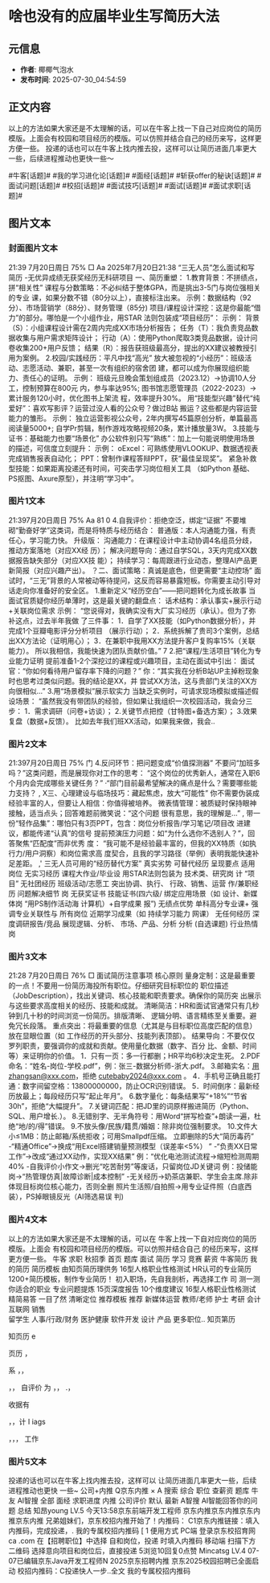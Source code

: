 # 啥也没有的应届毕业生写简历大法

## 元信息
- **作者**: 椰椰气泡水
- **发布时间**: 2025-07-30_04:54:59

## 正文内容

以上的方法如果大家还是不太理解的话，可以在牛客上找一下自己对应岗位的简历模版。上面会有校园和项目经历的模版。可以仿照并结合自己的经历来写，这样更方便一些。
投递的话也可以在牛客上找内推去投，这样可以让简历进面几率更大一些，后续进程推动也更快一些～
	
#牛客[话题]# #我的学习进化论[话题]# #面经[话题]# #斩获offer的秘诀[话题]# #面试问题[话题]# #校招[话题]# #面试技巧[话题]# #面试[话题]# #面试求职[话题]#

## 图片文本

### 封面图片文本

21:39
7月20日周日
75%
□
Aa
2025年7月20日21:38
“三无人员”怎么面试和写简历
-无优异成绩无获奖经历无科研项目
一、简历重塑：
1.教育背景：不拼绩点，拼“相关性”
课程与分数策略：不必纠结于整体GPA，而是挑出3-5门与岗位强相关的专业
课，如果分数不错（80分以上），直接标注出来。
示例：数据结构（92分）、市场营销学（88分）、财务管理（85分)
项目/课程设计深挖：这是你最能“借力”的部分。哪怕是一个小组作业，用STAR
法则包装成“项目经历”：
示例：
背景（S）：小组课程设计需在2周内完成XX市场分析报告；
任务（T）：我负责竞品数据收集与用户需求矩阵设计；
行动（A）：使用Python爬取3类竞品数据，设计问卷收集200+用户反馈；
结果（R）：报告获班级最高分，提出的XX建议被教授引用为案例。
2.校园/实践经历：平凡中找“高光”
放大被忽视的“小经历”：班级活动、志愿活动、兼职，甚至一次有组织的宿舍团
建，都可以成为你展现组织能力、责任心的证明。
示例：
班级元旦晚会策划组成员（2023.12）→协调10人分工，控制预算在800元
内，参与率达95%;
图书馆志愿管理员（2022-2023）→累计服务120小时，优化图书上架流
程，效率提升30%。
用“技能型兴趣”替代“纯爱好”：喜欢写影评？运营过没人看的公众号？做过B站
搬运？这些都是内容运营能力的雏形。
示例：
 独立运营影视公众号，2年内撰写45篇原创分析，单篇最高阅读量5000+;
自学Pr剪辑，制作游戏攻略视频20条，累计播放量3W。
3.技能与证书：基础能力也要“场景化”
办公软件别只写“熟练”：加上一句能说明使用场景的描述，可信度立刻提升：
示例：
oExcel：可熟练使用VLOOKUP、数据透视表完成销售报表自动化；
PPT：曾制作课程答辩PPT，获“最佳呈现奖”。
紧急补救型技能：如果距离投递还有时间，可突击学习岗位相关工具
（如Python
基础、PS抠图、Axure原型），并注明“学习中”。

### 图片1文本

21:397月20日周日
75%
Aa
81
0
4.自我评价：拒绝空泛，绑定“证据”
不要堆砌“勤奋好学”这类词，而是将特质与经历结合：
普通版：本人沟通能力强，有责任心，学习能力快。
升级版：
沟通能力：在课程设计中主动协调4名组员分歧，推动方案落地（对应XX经
历）；
解决问题导向：通过自学SQL，3天内完成XX数据报告缺失部分（对应XX技
能）；
持续学习：每周跟进行业动态，整理AI产品更新简报（对应兴趣产出）。
？二、面试策略：真诚是底色，但更需要“主动控场”
面试时，“三无”背景的人常被动等待提问，这反而容易暴露短板。你需要主动引导对
话走向你准备好的安全区。
1.重新定义“经历空白”——把问题转化为成长故事
当面试官质疑你经历单薄时，这是最关键的翻盘点：
话术结构：承认事实+展示行动+关联岗位需求
示例：
“您说得对，我确实没有大厂实习经历（承认）。但为了弥补这点，过去半年我做
了三件事：
1．自学了XX技能（如Python数据分析），并完成1个豆瓣电影评分分析项目
（展示行动）；
2．系统拆解了贵司3个案例，总结出XX方法论（证明用心）；
3．在兼职中我用XX方法提升客户复购率15%（关联能力）。
所以我相信，我能快速为团队贡献价值。”
7
2.把“课程/生活项目”转化为专业能力证明
提前准备1-2个深挖过的课程或兴趣项目，主动在面试中引出：
面试官：“你如何看待用户留存率下降的问题？”
你：“其实我在分析B站UP主掉粉现象时也思考过类似问题。我的结论是XX，并
尝试XX方法，这与贵部门关注的XX方向很相似...”
3.用“场景模拟”展示软实力
当缺乏实例时，可请求现场模拟或描述假设场景：
“虽然我没有带团队的经验，但如果让我组织一次校园活动，我会分三步：
1．需求调研（问卷+访谈）；
2.关键节点把控（甘特图+备选方案）；
3.效果复盘（数据+反馈）。
比如去年我们班XX活动，如果我来做，我会..

### 图片2文本

21:397月20日周日
75%
门
4.反问环节：把问题变成“价值探测器”
不要问“加班多吗？”这类问题，而是展现你对工作的思考：
“这个岗位的优秀新人，通常在入职6个月内会完成哪些关键任务？”
·“部门目前最希望解决的痛点是什么？需要哪些能力支持？
,
X三、心理建设与临场技巧：藏起焦虑，放大“可能性”
你不需要伪装成经验丰富的人，但要让人相信：你值得被培养。
微表情管理：被质疑时保持眼神接触，适当点头；回答难题前微笑说：“这个问题
很有意思，我的理解是...”
,
带一份“轻作品集”：哪怕只有3页PPT，包含：岗位分析报告/学习笔记/项目改
进建议，都能传递“认真”的信号
提前预演压力问题：如“为什么选你不选别人？”，回答聚焦“匹配度”而非优秀
度：
“我可能不是经验最丰富的，但我的XX特质（如执行力/用户洞察）和岗位需求高
度契合，且我的学习路径（举例）表明我能快速补足差距。
,'
三无人员可用的“经历替代方案”
真实劣势
可替代经历
呈现要点
适用岗位
无实习经历
课程大作业/毕业设
用STAR法则包装为
技术类、研究岗
计
“项目”
无社团经历
班级活动/志愿工
突出协调、执行、
行政、销售、运营
作/兼职经历
问题解决细节
岗
无获奖证书
技能证书(四六级/
绑定应用场景（如
设计、新媒体岗
“用PS制作活动海
计算机）+自学成果
报”)
无绩点优势
单科高分专业课+
强调专业关联性与
所有岗位
近期学习成果（如
持续学习能力
网课）
无任何经历
深度调研报告/竞品
展现逻辑、分析、
市场、产品、分析
分析 (自选课题)
行业热情
岗

### 图片3文本

21:28
7月20日周日
76%
□
面试简历注意事项
核心原则
量身定制：这是最重要的一点！不要用一份简历海投所有职位。仔细研究目标职位的
职位描述（JobDescription），找出关键词、核心技能和职责要求。确保你的简历突
出展示与这些要求高度相关的经历、技能和成就。
清晰简洁：HR和面试官通常只有几秒钟到几十秒的时间浏览一份简历。排版清晰、
逻辑分明、语言精练至关重要。避免冗长段落。
重点突出：将最重要的信息（尤其是与目标职位高度匹配的信息）放在显眼位置（如
工作经历的开头部分、技能列表顶部）。
结果导向：不要仅仅罗列职责，要强调你的成就和贡献。使用量化数据（数字、百分
比、金额、时间等）来证明你的价值。
1．只有一页：多一行都删；HR平均6秒决定生死。
2.PDF命名：“姓名-岗位-学校.pdf”，例：张三-数据分析师-浙大.pdf。
3.邮箱实名：用zhangsan@xxx.com，拒绝 cutebaby2024@xxx.com
。
4．手机号正确且能打通：数字间留空格：13800000000，防止OCR识别错误。
5．时间倒序：最新经历放最上；每段经历只写“起止年月”。
6.数字量化：每条结果写“+18%”“节省30h”，拒绝“大幅提升”。
7.关键词匹配：把JD里的词原样搬进简历（Python、SQL、用户增长.）。
8.无错别字、无半角符号：用Word“拼写检查”+朗读一遍，杜绝“地/的/得”错误。
9.不放头像/民族/籍贯/婚姻：除非岗位强制要求。
10.文件大小≤1MB：防止邮箱/系统拒收；可用Smallpdf压缩。
立即删除的5大“简历毒药”
-“精通Office”→换成“用Excel搭建销量预测模型（误差率<5%）
”
-“负责XX日常工作”→改成“通过XX动作，实现XX结果”
例：“优化电池测试流程→缩短检测周期40%
-自我评价小作文→删光“吃苦耐劳”等废话，只留岗位JD关键词
例：投储能岗→“热管理仿真|故障诊断|成本控制”
-无关经历→奶茶店兼职、学生会主席.除非体现目标岗位核心能力，否则全删
照片生活照/自拍照→用专业证件照（白底西装），PS掉眼镜反光（AI筛选易误
判)

### 图片4文本

以上的方法如果大家还是不太理解的话，可以在
牛客上找一下自对应岗位的简历模版。上面会
有校园和项目经历的模版。可以仿照并结合自己
的经历来写，这样更方便一些。
牛客
求职
秋招季
首页
题库
面试
简历
学习
竞赛
薪资
牛客简历
我的简历
简历模板
由知页简历理供务
16型人格职业性格测试
HR认可的专业简历
1200+简历模板，制作专业简历！
初入职场，先自我剖析，再选择工作
司
测一测你适合的职业
专业问题提炼
15页深度报告
10个维度建议
16型人格职业性格测试
精简易答
一目了然
清晰定位
推荐模板
推荐
新媒体运营
教师/老师
护士
考研
会计
互联网
销售
\
留学生
人事/行政/财务
医护健康
软件开发
设计
产品
更多职位..
知页第历

知页历
e


页历
，

系
，，

，，
自评价
为
，，
.，


收据有

，，计
I iags

，，，
工作

### 图片5文本

投递的话也可以在牛客上找内推去投，这样可以
让简历进面几率更大一些，后续进程推动也更快
一些~
公司+内推
Q京东内推
×
A
搜索
综合
职位
查薪资
题库
牛友
AI智搜
全部
面经
求职进度
内推
公司评价
默认
最新
A智搜
AI智能回答你的问题
总结
知昂young LV.5
今天13:58京东前端开发工程师
京东内推京东内推京东内推京东内推
兄弟姐妹们，京东校招内推开始了！内推码：
C1京东内推链接：填入内推码，完成投递，.
我的专属校招内推码
[
1
便用方式
PC端
登录京东校招育网ca
.com
在【招聘职位】中选择
自和岗位，投递
时填入内推码
移动端
扫描下方二维码
选择意向项目和岗位后，直接投递
5浏览10回复0点赞
Mincatsg
LV.4
07-07已编辑京东Java开发工程师N
2025京东招聘内推
京东2025校园招聘已全面启动
校招内推码：C投递快人一步..全文
我的专属校招内推码